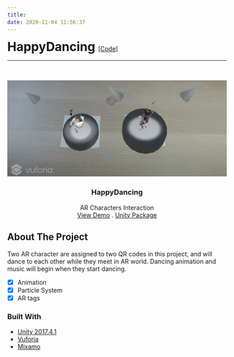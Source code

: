 ```yaml
---
title: 
date: 2020-11-04 11:56:37
---
```


<div>
	<h1 style="display:inline;"> HappyDancing </h1> 
	<a href="https://github.com/PKhuang-TW/HappyDancing"> [Code] </a> 
</div>

---

<!-- PROJECT LOGO -->
<br />
<p align="center">
  <a href="https://github.com/PKhuang-TW/HappyDancing/blob/master/imgs/HappyDancing.png">
    <img src="imgs/HappyDancing.png" width="800">
  </a>
  <h3 align="center">HappyDancing</h3>
  <p align="center">
    AR Characters Interaction
    <br />
    <a href="https://youtu.be/tKGlHF4obC0">View Demo</a>
    .
    <a href="https://drive.google.com/file/d/1lMykZDWJjKQO58NvJxWE2bWv6ck8fyLI/view?usp=sharing">Unity Package</a>
  </p>
</p>


<!-- ABOUT THE PROJECT -->
## About The Project

Two AR character are assigned to two QR codes in this project, and will dance to each other while they meet in AR world. Dancing animation and music will begin when they start dancing.

- [x] Animation
- [x] Particle System
- [x] AR tags

### Built With

* [Unity 2017.4.1](https://unity3d.com)
* [Vuforia](https://developer.vuforia.com)
* [Mixamo](https://www.mixamo.com/)